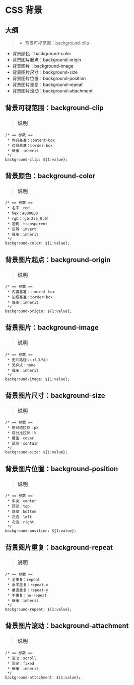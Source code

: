 # CSS 背景

## 大纲
> * 背景可视范围：background-clip
* 背景颜色：background-color
* 背景图片起点：background-origin
* 背景图片：background-image
* 背景图片尺寸：background-size
* 背景图片位置：background-position
* 背景图片重复：background-repeat
* 背景图片滚动：background-attachment

## 背景可视范围：background-clip
> ### 说明
```
/* == 参数 ==
 * 内容基准：content-box
 * 边框基准：border-box
 * 继承：inherit
 */
background-clip: ${1:value};
```

## 背景颜色：background-color
> ### 说明
```
/* == 参数 ==
 * 名字：red
 * hex：#000000
 * rgb：rgb(255,0,0)
 * 透明：transparent
 * 反转：invert
 * 继承：inherit
 */
background-color: ${1:value};
```

## 背景图片起点：background-origin
> ### 说明
```
/* == 参数 ==
 * 内容基准：content-box
 * 边框基准：border-box
 * 继承：inherit
 */
background-origin: ${1:value};
```

## 背景图片：background-image
> ### 说明
```
/* == 参数 ==
 * 图片路径：url(URL)
 * 无样式：none
 * 继承：inherit
 */
background-image: ${1:value};
```

## 背景图片尺寸：background-size
> ### 说明
```
/* == 参数 ==
 * 绝对值拉伸：px
 * 百分比拉伸：%
 * 覆盖：cover
 * 适应：contain
 */
background-size: ${1:value};
```

## 背景图片位置：background-position
> ### 说明
```
/* == 参数 ==
 * 中央：center
 * 顶部：top
 * 底部：bottom
 * 左边：left
 * 右边：right
 */
background-position: ${1:value};
```

## 背景图片重复：background-repeat
> ### 说明
```
/* == 参数 ==
 * 全重复：repeat
 * 水平重复：repeat-x
 * 垂直重复：repeat-y
 * 不重复：no-repeat
 * 继承：inherit
 */
background-repeat: ${1:value};
```

## 背景图片滚动：background-attachment
> ### 说明
```
/* == 参数 ==
 * 滚动：scroll
 * 固定：fixed
 * 继承：inherit
 */
background-attachment: ${1:value};
```
